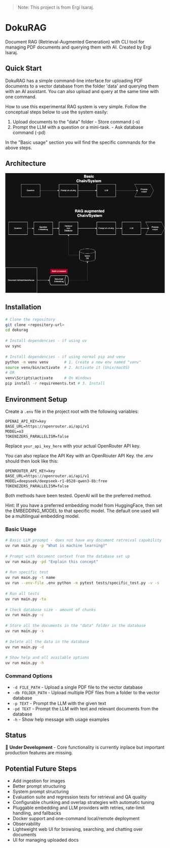 > Note: This project is from Ergi Isaraj.

# DokuRAG

Document RAG (Retrieval-Augmented Generation) with CLI tool for managing PDF documents and querying them with AI. Created by Ergi Isaraj.

## Quick Start

DokuRAG has a simple command-line interface for uploading PDF documents to a vector database from the folder 'data' and querying them with an AI assistant. You can also upload and query at the same time with one command.

How to use this experimental RAG system is very simple. Follow the conceptual steps below to use the system easily:
1. Upload documents to the "data" folder - Store command (-s)
2. Prompt the LLM with a question or a mini-task. - Ask database command (-pd)

In the "Basic usage" section you will find the specific commands for the above steps.

## Architecture

![DokuRAG Architecture](assets/dokurag_architecture.png)

## Installation

```bash
# Clone the repository
git clone <repository-url>
cd dokurag

# Install dependencies - if using uv
uv sync

# Install dependencies - if using normal pip and venv
python -m venv venv       # 1. Create a new env named "venv"
source venv/bin/activate  # 2. Activate it (Unix/macOS)
# OR
venv\Scripts\activate     # On Windows
pip install -r requirements.txt # 3. Install


```

## Environment Setup

Create a `.env` file in the project root with the following variables:
```
OPENAI_API_KEY=key
BASE_URL=https://openrouter.ai/api/v1
MODEL=o3
TOKENIZERS_PARALLELISM=false
```


Replace `your_api_key_here` with your actual OpenRouter API key.

You can also replace the API Key with an OpenRouter API Key. the .env should then look like this:
```
OPENROUTER_API_KEY=key
BASE_URL=https://openrouter.ai/api/v1
MODEL=deepseek/deepseek-r1-0528-qwen3-8b:free
TOKENIZERS_PARALLELISM=false
```

Both methods have been tested. OpenAI will be the preferred method.

Hint: If you have a preferred embedding model from HuggingFace, then set the EMBEDDING_MODEL to that specific model. The default one used will be a multilingual embedding model.

### Basic Usage

```bash
# Basic LLM proompt - does not have any document retreival capability
uv run main.py -p "What is machine learning?"

# Prompt with document context from the database set up
uv run main.py -pd "Explain this concept"

# Run specific test
uv run main.py -t name
uv run --env-file .env python -m pytest tests/specific_test.py -v -s

# Run all tests
uv run main.py -ta

# Check database size - amount of chunks
uv run main.py -c

# Store all the documents in the "data" folder in the database
uv run main.py -s

# Delete all the data in the database
uv run main.py -d

# Show help and all available options
uv run main.py -h
```

### Command Options

- `-d FILE_PATH` - Upload a single PDF file to the vector database
- `-db FOLDER_PATH` - Upload multiple PDF files from a folder to the vector database
- `-p TEXT` - Prompt the LLM with the given text
- `-pd TEXT` - Prompt the LLM with text and relevant documents from the database
- `-h` - Show help message with usage examples


## Status

🚧 **Under Development** - Core functionality is currently inplace but important production features are missing.

## Potential Future Steps

- Add ingestion for images
- Better prompt structuring
- System prompt structuring
- Evaluation suite and regression tests for retrieval and QA quality
- Configurable chunking and overlap strategies with automatic tuning
- Pluggable embedding and LLM providers with retries, rate-limit handling, and fallbacks
- Docker support and one-command local/remote deployment
- Observability
- Lightweight web UI for browsing, searching, and chatting over documents
- UI for managing uploaded docs
